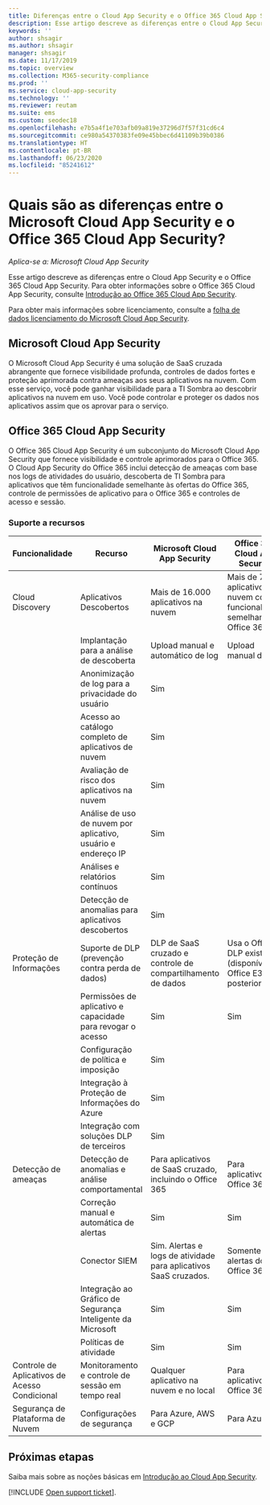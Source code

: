 ```yaml
---
title: Diferenças entre o Cloud App Security e o Office 365 Cloud App Security
description: Esse artigo descreve as diferenças entre o Cloud App Security e o Office 365 Cloud App Security.
keywords: ''
author: shsagir
ms.author: shsagir
manager: shsagir
ms.date: 11/17/2019
ms.topic: overview
ms.collection: M365-security-compliance
ms.prod: ''
ms.service: cloud-app-security
ms.technology: ''
ms.reviewer: reutam
ms.suite: ems
ms.custom: seodec18
ms.openlocfilehash: e7b5a4f1e703afb09a819e37296d7f57f31cd6c4
ms.sourcegitcommit: ce980a54370383fe09e45bbec6d41109b39b0386
ms.translationtype: HT
ms.contentlocale: pt-BR
ms.lasthandoff: 06/23/2020
ms.locfileid: "85241612"
---
```

# <a name="what-are-the-differences-between-microsoft-cloud-app-security-and-office-365-cloud-app-security"></a>Quais são as diferenças entre o Microsoft Cloud App Security e o Office 365 Cloud App Security?

*Aplica-se a: Microsoft Cloud App Security*

Esse artigo descreve as diferenças entre o Cloud App Security e o Office 365 Cloud App Security. Para obter informações sobre o Office 365 Cloud App Security, consulte [Introdução ao Office 365 Cloud App Security](https://support.office.com/article/Get-started-with-Advanced-Management-Security-d9ee4d67-f2b3-42b4-9c9e-c4529904990a).

Para obter mais informações sobre licenciamento, consulte a [folha de dados licenciamento do Microsoft Cloud App Security](https://aka.ms/mcaslicensing).

## <a name="microsoft-cloud-app-security"></a>Microsoft Cloud App Security

O Microsoft Cloud App Security é uma solução de SaaS cruzada abrangente que fornece visibilidade profunda, controles de dados fortes e proteção aprimorada contra ameaças aos seus aplicativos na nuvem. Com esse serviço, você pode ganhar visibilidade para a TI Sombra ao descobrir aplicativos na nuvem em uso. Você pode controlar e proteger os dados nos aplicativos assim que os aprovar para o serviço.

## <a name="office-365-cloud-app-security"></a>Office 365 Cloud App Security

O Office 365 Cloud App Security é um subconjunto do Microsoft Cloud App Security que fornece visibilidade e controle aprimorados para o Office 365. O Cloud App Security do Office 365 inclui detecção de ameaças com base nos logs de atividades do usuário, descoberta de TI Sombra para aplicativos que têm funcionalidade semelhante às ofertas do Office 365, controle de permissões de aplicativo para o Office 365 e controles de acesso e sessão.

### <a name="feature-support"></a>Suporte a recursos

|Funcionalidade|Recurso|Microsoft Cloud App Security|Office 365 Cloud App Security|
|----|----|----|----|
|Cloud Discovery|Aplicativos Descobertos |Mais de 16.000 aplicativos na nuvem  |Mais de 750 aplicativos de nuvem com funcionalidade semelhante ao Office 365|
||Implantação para a análise de descoberta|Upload manual e automático de log|Upload manual de log|
||Anonimização de log para a privacidade do usuário|Sim||
||Acesso ao catálogo completo de aplicativos de nuvem|Sim||
||Avaliação de risco dos aplicativos na nuvem|Sim||
||Análise de uso de nuvem por aplicativo, usuário e endereço IP|Sim||
||Análises e relatórios contínuos|Sim||
||Detecção de anomalias para aplicativos descobertos|Sim||
|Proteção de Informações|Suporte de DLP (prevenção contra perda de dados)|DLP de SaaS cruzado e controle de compartilhamento de dados|Usa o Office DLP existente (disponível no Office E3 e posterior)|
||Permissões de aplicativo e capacidade para revogar o acesso|Sim|Sim|
||Configuração de política e imposição|Sim||
||Integração à Proteção de Informações do Azure |Sim||
||Integração com soluções DLP de terceiros|Sim||
|Detecção de ameaças|Detecção de anomalias e análise comportamental|Para aplicativos de SaaS cruzado, incluindo o Office 365|Para aplicativos do Office 365 |
||Correção manual e automática de alertas|Sim|Sim|
||Conector SIEM|Sim. Alertas e logs de atividade para aplicativos SaaS cruzados.|Somente para alertas do Office 365|
||Integração ao Gráfico de Segurança Inteligente da Microsoft|Sim|Sim|
||Políticas de atividade|Sim|Sim|
|Controle de Aplicativos de Acesso Condicional|Monitoramento e controle de sessão em tempo real|Qualquer aplicativo na nuvem e no local|Para aplicativos do Office 365|
|Segurança de Plataforma de Nuvem|Configurações de segurança|Para Azure, AWS e GCP|Para Azure|

## <a name="next-steps"></a>Próximas etapas

Saiba mais sobre as noções básicas em [Introdução ao Cloud App Security](getting-started-with-cloud-app-security.md).

[!INCLUDE [Open support ticket](includes/support.md)].
